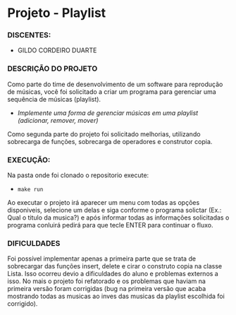 # Projeto - Playlist

### **DISCENTES**:
- GILDO CORDEIRO DUARTE

### **DESCRIÇÃO DO PROJETO**

Como parte do time de desenvolvimento de um software para reprodução de músicas, você foi
solicitado a criar um programa para gerenciar uma sequência de músicas (​playlist). 

- *Implemente uma forma de gerenciar músicas em uma playlist (adicionar, remover, mover)*

Como segunda parte do projeto foi solicitado melhorias, utilizando sobrecarga de funções, sobrecarga de operadores e construtor copia.

### **EXECUÇÃO:**

Na pasta onde foi clonado o repositorio execute: 
- `make run`

Ao executar o projeto irá aparecer um menu com todas as opções disponiveis, selecione um delas e siga conforme o programa solictar (Ex.: Qual o titulo da musica?) e após informar todas as informações solicitadas o programa conluirá pedirá para que tecle ENTER para continuar o fluxo.

### **DIFICULDADES**

Foi possível implementar apenas a primeira parte que se trata de sobrecargar das funções insert, delete e cirar o construto copia na classe Lista. Isso ocorreu devio a dificuldades do aluno e problemas externos a isso. No mais o projeto foi refatorado e os problemas que haviam na primeira versão foram corrigidas (bug na primeira versão que acaba mostrando todas as musicas ao inves das musicas da playlist escolhida foi corrigido).